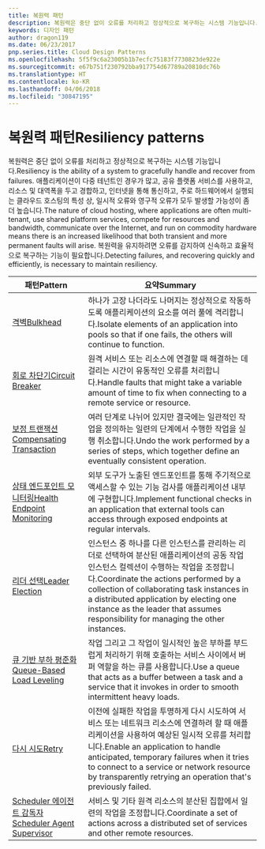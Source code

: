 ```yaml
---
title: 복원력 패턴
description: 복원력은 중단 없이 오류를 처리하고 정상적으로 복구하는 시스템 기능입니다. 애플리케이션이 다중 테넌트인 경우가 많고, 공유 플랫폼 서비스를 사용하고, 리소스 및 대역폭을 두고 경합하고, 인터넷을 통해 통신하고, 주로 하드웨어에서 실행되는 클라우드 호스팅의 특성 상, 일시적 오류와 영구적 오류가 모두 발생할 가능성이 좀 더 높습니다. 복원력을 유지하려면 오류를 감지하여 신속하고 효율적으로 복구하는 기능이 필요합니다.
keywords: 디자인 패턴
author: dragon119
ms.date: 06/23/2017
pnp.series.title: Cloud Design Patterns
ms.openlocfilehash: 5f5f9c6a23005b1b7ecfc75183f7730823de922e
ms.sourcegitcommit: e67b751f230792bba917754d67789a20810dc76b
ms.translationtype: HT
ms.contentlocale: ko-KR
ms.lasthandoff: 04/06/2018
ms.locfileid: "30847195"
---
```

# <a name="resiliency-patterns"></a><span data-ttu-id="e8b50-106">복원력 패턴</span><span class="sxs-lookup"><span data-stu-id="e8b50-106">Resiliency patterns</span></span>

<span data-ttu-id="e8b50-107">복원력은 중단 없이 오류를 처리하고 정상적으로 복구하는 시스템 기능입니다.</span><span class="sxs-lookup"><span data-stu-id="e8b50-107">Resiliency is the ability of a system to gracefully handle and recover from failures.</span></span> <span data-ttu-id="e8b50-108">애플리케이션이 다중 테넌트인 경우가 많고, 공유 플랫폼 서비스를 사용하고, 리소스 및 대역폭을 두고 경합하고, 인터넷을 통해 통신하고, 주로 하드웨어에서 실행되는 클라우드 호스팅의 특성 상, 일시적 오류와 영구적 오류가 모두 발생할 가능성이 좀 더 높습니다.</span><span class="sxs-lookup"><span data-stu-id="e8b50-108">The nature of cloud hosting, where applications are often multi-tenant, use shared platform services, compete for resources and bandwidth, communicate over the Internet, and run on commodity hardware means there is an increased likelihood that both transient and more permanent faults will arise.</span></span> <span data-ttu-id="e8b50-109">복원력을 유지하려면 오류를 감지하여 신속하고 효율적으로 복구하는 기능이 필요합니다.</span><span class="sxs-lookup"><span data-stu-id="e8b50-109">Detecting failures, and recovering quickly and efficiently, is necessary to maintain resiliency.</span></span>


|                            <span data-ttu-id="e8b50-110">패턴</span><span class="sxs-lookup"><span data-stu-id="e8b50-110">Pattern</span></span>                             |                                                                                                      <span data-ttu-id="e8b50-111">요약</span><span class="sxs-lookup"><span data-stu-id="e8b50-111">Summary</span></span>                                                                                                       |
|----------------------------------------------------------------|--------------------------------------------------------------------------------------------------------------------------------------------------------------------------------------------------------------------|
|                   [<span data-ttu-id="e8b50-112">격벽</span><span class="sxs-lookup"><span data-stu-id="e8b50-112">Bulkhead</span></span>](../bulkhead.md)                   |                                                     <span data-ttu-id="e8b50-113">하나가 고장 나더라도 나머지는 정상적으로 작동하도록 애플리케이션의 요소를 여러 풀에 격리합니다.</span><span class="sxs-lookup"><span data-stu-id="e8b50-113">Isolate elements of an application into pools so that if one fails, the others will continue to function.</span></span>                                                      |
|            [<span data-ttu-id="e8b50-114">회로 차단기</span><span class="sxs-lookup"><span data-stu-id="e8b50-114">Circuit Breaker</span></span>](../circuit-breaker.md)            |                                                  <span data-ttu-id="e8b50-115">원격 서비스 또는 리소스에 연결할 때 해결하는 데 걸리는 시간이 유동적인 오류를 처리합니다.</span><span class="sxs-lookup"><span data-stu-id="e8b50-115">Handle faults that might take a variable amount of time to fix when connecting to a remote service or resource.</span></span>                                                   |
|   [<span data-ttu-id="e8b50-116">보정 트랜잭션</span><span class="sxs-lookup"><span data-stu-id="e8b50-116">Compensating Transaction</span></span>](../compensating-transaction.md)   |                                                      <span data-ttu-id="e8b50-117">여러 단계로 나뉘어 있지만 결국에는 일관적인 작업을 정의하는 일련의 단계에서 수행한 작업을 실행 취소합니다.</span><span class="sxs-lookup"><span data-stu-id="e8b50-117">Undo the work performed by a series of steps, which together define an eventually consistent operation.</span></span>                                                       |
| [<span data-ttu-id="e8b50-118">상태 엔드포인트 모니터링</span><span class="sxs-lookup"><span data-stu-id="e8b50-118">Health Endpoint Monitoring</span></span>](../health-endpoint-monitoring.md) |                                            <span data-ttu-id="e8b50-119">외부 도구가 노출된 엔드포인트를 통해 주기적으로 액세스할 수 있는 기능 검사를 애플리케이션 내부에 구현합니다.</span><span class="sxs-lookup"><span data-stu-id="e8b50-119">Implement functional checks in an application that external tools can access through exposed endpoints at regular intervals.</span></span>                                            |
|            [<span data-ttu-id="e8b50-120">리더 선택</span><span class="sxs-lookup"><span data-stu-id="e8b50-120">Leader Election</span></span>](../leader-election.md)            | <span data-ttu-id="e8b50-121">인스턴스 중 하나를 다른 인스턴스를 관리하는 리더로 선택하여 분산된 애플리케이션의 공동 작업 인스턴스 컬렉션이 수행하는 작업을 조정합니다.</span><span class="sxs-lookup"><span data-stu-id="e8b50-121">Coordinate the actions performed by a collection of collaborating task instances in a distributed application by electing one instance as the leader that assumes responsibility for managing the other instances.</span></span> |
|  [<span data-ttu-id="e8b50-122">큐 기반 부하 평준화</span><span class="sxs-lookup"><span data-stu-id="e8b50-122">Queue-Based Load Leveling</span></span>](../queue-based-load-leveling.md)  |                                            <span data-ttu-id="e8b50-123">작업 그리고 그 작업이 일시적인 높은 부하를 부드럽게 처리하기 위해 호출하는 서비스 사이에서 버퍼 역할을 하는 큐를 사용합니다.</span><span class="sxs-lookup"><span data-stu-id="e8b50-123">Use a queue that acts as a buffer between a task and a service that it invokes in order to smooth intermittent heavy loads.</span></span>                                             |
|                      [<span data-ttu-id="e8b50-124">다시 시도</span><span class="sxs-lookup"><span data-stu-id="e8b50-124">Retry</span></span>](../retry.md)                      |             <span data-ttu-id="e8b50-125">이전에 실패한 작업을 투명하게 다시 시도하여 서비스 또는 네트워크 리소스에 연결하려 할 때 애플리케이션을 사용하여 예상된 일시적 오류를 처리합니다.</span><span class="sxs-lookup"><span data-stu-id="e8b50-125">Enable an application to handle anticipated, temporary failures when it tries to connect to a service or network resource by transparently retrying an operation that's previously failed.</span></span>             |
| [<span data-ttu-id="e8b50-126">Scheduler 에이전트 감독자</span><span class="sxs-lookup"><span data-stu-id="e8b50-126">Scheduler Agent Supervisor</span></span>](../scheduler-agent-supervisor.md) |                                                            <span data-ttu-id="e8b50-127">서비스 및 기타 원격 리소스의 분산된 집합에서 일련의 작업을 조정합니다.</span><span class="sxs-lookup"><span data-stu-id="e8b50-127">Coordinate a set of actions across a distributed set of services and other remote resources.</span></span>                                                            |

